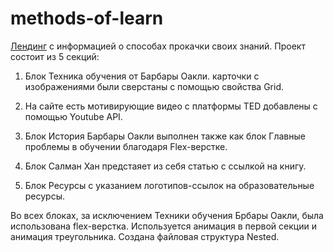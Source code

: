 # methods-of-learn

[Лендинг](https://yuliamarkowa.github.io/methods-of-learn/index.html) с информацией о способах прокачки своих знаний.
Проект состоит из 5 секций:

1. Блок Техника обучения от Барбары Оакли.
карточки с изображениями были сверстаны с помощью свойства Grid.

2. На сайте есть мотивирующие видео с платформы TED
добавлены с помощью Youtube API.

3. Блок История Барбары Оакли
выполнен также как блок Главные проблемы в обучении благодаря Flex-верстке.

4. Блок Салман Хан
предстаяет из себя статью с ссылкой на книгу.

5. Блок Ресурсы
с указанием логотипов-ссылок на образовательные ресурсы.

Во всех блоках, за исключением Техники обучения Брбары Оакли, была использована flex-верстка.
Используется анимация в первой секции и анимация треугольника.
Создана файловая структура Nested.













